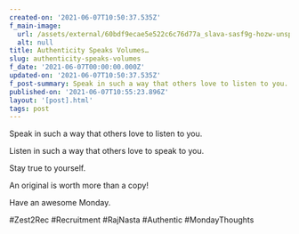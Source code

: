 ```yaml
---
created-on: '2021-06-07T10:50:37.535Z'
f_main-image:
  url: /assets/external/60bdf9ecae5e522c6c76d77a_slava-sasf9g-hozw-unsplash.jpg
  alt: null
title: Authenticity Speaks Volumes…
slug: authenticity-speaks-volumes
f_date: '2021-06-07T00:00:00.000Z'
updated-on: '2021-06-07T10:50:37.535Z'
f_post-summary: Speak in such a way that others love to listen to you.
published-on: '2021-06-07T10:55:23.896Z'
layout: '[post].html'
tags: post
---
```


Speak in such a way that others love to listen to you.

Listen in such a way that others love to speak to you.

Stay true to yourself.

An original is worth more than a copy!

Have an awesome Monday.

#Zest2Rec #Recruitment #RajNasta #Authentic #MondayThoughts

‍
